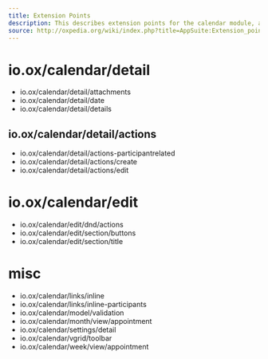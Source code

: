 ```yaml
---
title: Extension Points
description: This describes extension points for the calendar module, allowing you to add functions. 
source: http://oxpedia.org/wiki/index.php?title=AppSuite:Extension_points_for_calendar
---
```


# io.ox/calendar/detail

- io.ox/calendar/detail/attachments
- io.ox/calendar/detail/date
- io.ox/calendar/detail/details

## io.ox/calendar/detail/actions

- io.ox/calendar/detail/actions-participantrelated
- io.ox/calendar/detail/actions/create
- io.ox/calendar/detail/actions/edit

# io.ox/calendar/edit

- io.ox/calendar/edit/dnd/actions
- io.ox/calendar/edit/section/buttons
- io.ox/calendar/edit/section/title

# misc

- io.ox/calendar/links/inline
- io.ox/calendar/links/inline-participants
- io.ox/calendar/model/validation
- io.ox/calendar/month/view/appointment
- io.ox/calendar/settings/detail
- io.ox/calendar/vgrid/toolbar
- io.ox/calendar/week/view/appointment
